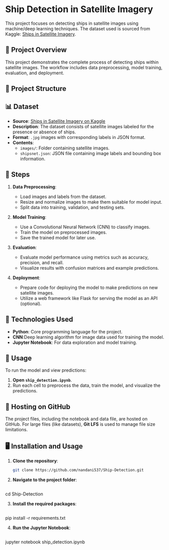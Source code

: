 # Ship Detection in Satellite Imagery

This project focuses on detecting ships in satellite images using machine/deep learning techniques. The dataset used is sourced from Kaggle: [Ships in Satellite Imagery](https://www.kaggle.com/datasets/rhammell/ships-in-satellite-imagery).

## 🚀 Project Overview

This project demonstrates the complete process of detecting ships within satellite images. The workflow includes data preprocessing, model training, evaluation, and deployment.

## 📂 Project Structure


## 📊 Dataset

- **Source**: [Ships in Satellite Imagery on Kaggle](https://www.kaggle.com/datasets/rhammell/ships-in-satellite-imagery)
- **Description**: The dataset consists of satellite images labeled for the presence or absence of ships.
- **Format**: `.jpg` images with corresponding labels in JSON format.
- **Contents**:
  - `images/`: Folder containing satellite images.
  - `shipsnet.json`: JSON file containing image labels and bounding box information.

## 📝 Steps

1. **Data Preprocessing**:
   - Load images and labels from the dataset.
   - Resize and normalize images to make them suitable for model input.
   - Split data into training, validation, and testing sets.

2. **Model Training**:
   - Use a Convolutional Neural Network (CNN) to classify images.
   - Train the model on preprocessed images.
   - Save the trained model for later use.

3. **Evaluation**:
   - Evaluate model performance using metrics such as accuracy, precision, and recall.
   - Visualize results with confusion matrices and example predictions.

4. **Deployment**:
   - Prepare code for deploying the model to make predictions on new satellite images.
   - Utilize a web framework like Flask for serving the model as an API (optional).

## 🔧 Technologies Used

- **Python**: Core programming language for the project.
- **CNN**:Deep learning algorithm for image data used for training the model.
- **Jupyter Notebook**: For data exploration and model training.

## 🚀 Usage

To run the model and view predictions:

1. **Open `ship_detection.ipynb`**.
2. Run each cell to preprocess the data, train the model, and visualize the predictions.

## 🔗 Hosting on GitHub

The project files, including the notebook and data file, are hosted on GitHub. For large files (like datasets), **Git LFS** is used to manage file size limitations.

## 🖥️ Installation and Usage

1. **Clone the repository**:

   ```bash
   git clone https://github.com/nandani537/Ship-Detection.git

2. **Navigate to the project folder**:

   ```bash
  cd Ship-Detection

3. **Install the required packages**:

   ```bash
  pip install -r requirements.txt

4. **Run the Jupyter Notebook**:

   ```bash
  jupyter notebook ship_detection.ipynb
